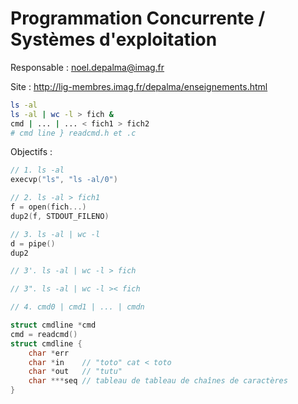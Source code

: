 # Programmation Concurrente / Systèmes d'exploitation

Responsable : <noel.depalma@imag.fr>

Site : <http://lig-membres.imag.fr/depalma/enseignements.html>

```sh
ls -al
ls -al | wc -l > fich &
cmd | ... | ... < fich1 > fich2
# cmd line } readcmd.h et .c
```

Objectifs :

```c
// 1. ls -al
execvp("ls", "ls -al/0")

// 2. ls -al > fich1
f = open(fich...)
dup2(f, STDOUT_FILENO)

// 3. ls -al | wc -l
d = pipe()
dup2

// 3'. ls -al | wc -l > fich

// 3". ls -al | wc -l >< fich

// 4. cmd0 | cmd1 | ... | cmdn
```

```c
struct cmdline *cmd
cmd = readcmd()
struct cmdline {
    char *err
    char *in    // "toto" cat < toto
    char *out   // "tutu"
    char ***seq // tableau de tableau de chaînes de caractères
}
```
